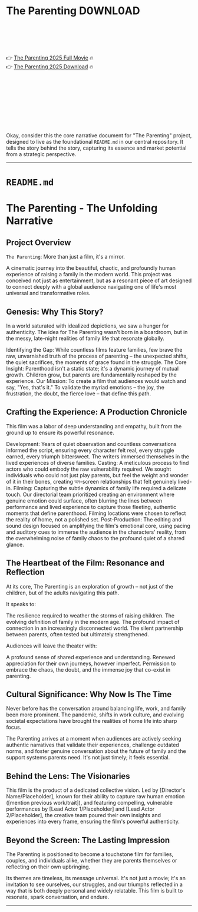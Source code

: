 # The Parenting D0WNL0AD

<br><br><br><br>


👉 <a href="https://Gempak-tiucarithea1978.github.io/fpwjuwafbj/">The Parenting 2025 Full Movie</a> 🔥
<br>
👉 <a href="https://Gempak-tiucarithea1978.github.io/fpwjuwafbj/">The Parenting 2025 Download</a> 🔥


<br><br><br><br><br><br><br><br>


Okay, consider this the core narrative document for "The Parenting" project, designed to live as the foundational `README.md` in our central repository. It tells the story behind the story, capturing its essence and market potential from a strategic perspective.

---

# `README.md`

# The Parenting - The Unfolding Narrative

## Project Overview

`The Parenting`: More than just a film, it's a mirror.

A cinematic journey into the beautiful, chaotic, and profoundly human experience of raising a family in the modern world. This project was conceived not just as entertainment, but as a resonant piece of art designed to connect deeply with a global audience navigating one of life's most universal and transformative roles.

## Genesis: Why This Story?

In a world saturated with idealized depictions, we saw a hunger for authenticity. The idea for The Parenting wasn't born in a boardroom, but in the messy, late-night realities of family life that resonate globally.

   Identifying the Gap: While countless films feature families, few brave the raw, unvarnished truth of the process of parenting – the unexpected shifts, the quiet sacrifices, the moments of grace found in the struggle.
   The Core Insight: Parenthood isn't a static state; it's a dynamic journey of mutual growth. Children grow, but parents are fundamentally reshaped by the experience.
   Our Mission: To create a film that audiences would watch and say, "Yes, that's it." To validate the myriad emotions – the joy, the frustration, the doubt, the fierce love – that define this path.

## Crafting the Experience: A Production Chronicle

This film was a labor of deep understanding and empathy, built from the ground up to ensure its powerful resonance.

   Development: Years of quiet observation and countless conversations informed the script, ensuring every character felt real, every struggle earned, every triumph bittersweet. The writers immersed themselves in the lived experiences of diverse families.
   Casting: A meticulous process to find actors who could embody the raw vulnerability required. We sought individuals who could not just play parents, but feel the weight and wonder of it in their bones, creating অন-screen relationships that felt genuinely lived-in.
   Filming: Capturing the subtle dynamics of family life required a delicate touch. Our directorial team prioritized creating an environment where genuine emotion could surface, often blurring the lines between performance and lived experience to capture those fleeting, authentic moments that define parenthood. Filming locations were chosen to reflect the reality of home, not a polished set.
   Post-Production: The editing and sound design focused on amplifying the film's emotional core, using pacing and auditory cues to immerse the audience in the characters' reality, from the overwhelming noise of family chaos to the profound quiet of a shared glance.

## The Heartbeat of the Film: Resonance and Reflection

At its core, The Parenting is an exploration of growth – not just of the children, but of the adults navigating this path.

It speaks to:

   The resilience required to weather the storms of raising children.
   The evolving definition of family in the modern age.
   The profound impact of connection in an increasingly disconnected world.
   The silent partnership between parents, often tested but ultimately strengthened.

Audiences will leave the theater with:

   A profound sense of shared experience and understanding.
   Renewed appreciation for their own journeys, however imperfect.
   Permission to embrace the chaos, the doubt, and the immense joy that co-exist in parenting.

## Cultural Significance: Why Now Is The Time

Never before has the conversation around balancing life, work, and family been more prominent. The pandemic, shifts in work culture, and evolving societal expectations have brought the realities of home life into sharp focus.

The Parenting arrives at a moment when audiences are actively seeking authentic narratives that validate their experiences, challenge outdated norms, and foster genuine conversation about the future of family and the support systems parents need. It's not just timely; it feels essential.

## Behind the Lens: The Visionaries

This film is the product of a dedicated collective vision. Led by [Director's Name/Placeholder], known for their ability to capture raw human emotion ([mention previous work/trait]), and featuring compelling, vulnerable performances by [Lead Actor 1/Placeholder] and [Lead Actor 2/Placeholder], the creative team poured their own insights and experiences into every frame, ensuring the film's powerful authenticity.

## Beyond the Screen: The Lasting Impression

The Parenting is positioned to become a touchstone film for families, couples, and individuals alike, whether they are parents themselves or reflecting on their own upbringing.

Its themes are timeless, its message universal. It's not just a movie; it's an invitation to see ourselves, our struggles, and our triumphs reflected in a way that is both deeply personal and widely relatable. This film is built to resonate, spark conversation, and endure.

---

